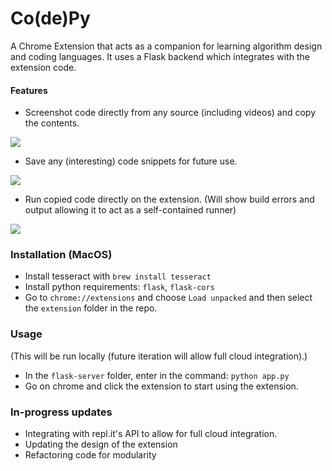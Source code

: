 # Co(de)Py

A Chrome Extension that acts as a companion for learning algorithm design and coding languages. It uses a Flask backend which integrates with the extension code.
#### Features
- Screenshot code directly from any source (including videos) and copy the contents.

![](https://media.giphy.com/media/YRnv1dI1lHxXQCKa5r/giphy.gif)

- Save any (interesting) code snippets for future use.

![](https://media.giphy.com/media/dU5VqsHfx8H6tgZlgM/giphy.gif)

- Run copied code directly on the extension. (Will show build errors and output allowing it to act as a self-contained runner)

![](https://media.giphy.com/media/Tdjn6OuSFNt3CYeT3b/giphy.gif)

### Installation (MacOS)

- Install tesseract with `brew install tesseract`
- Install python requirements: `flask`, `flask-cors`
- Go to `chrome://extensions` and choose `Load unpacked` and then select the `extension` folder in the repo.

### Usage

(This will be run locally (future iteration will allow full cloud integration).)
- In the `flask-server` folder, enter in the command: `python app.py`
- Go on chrome and click the extension to start using the extension.

### In-progress updates

- Integrating with repl.it's API to allow for full cloud integration.
- Updating the design of the extension
- Refactoring code for modularity
